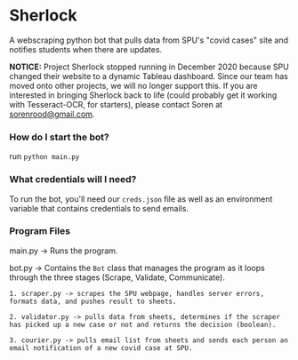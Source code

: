 # Sherlock
A webscraping python bot that pulls data from SPU's "covid cases" site and notifies students when there are updates.

**NOTICE:** Project Sherlock stopped running in December 2020 because SPU changed their website to a dynamic Tableau dashboard. Since our team has moved onto other projects, we will no longer support this. If you are interested in bringing Sherlock back to life (could probably get it working with Tesseract-OCR, for starters), please contact Soren at sorenrood@gmail.com.

### How do I start the bot?
run `python main.py`

### What credentials will I need?
To run the bot, you'll need our `creds.json` file as well as an environment variable that contains credentials to send emails.

### Program Files
main.py -> Runs the program.

bot.py -> Contains the `Bot` class that manages the program as it loops through the three stages (Scrape, Validate, Communicate).

    1. scraper.py -> scrapes the SPU webpage, handles server errors, formats data, and pushes result to sheets.
    
    2. validator.py -> pulls data from sheets, determines if the scraper has picked up a new case or not and returns the decision (boolean).
    
    3. courier.py -> pulls email list from sheets and sends each person an email notification of a new covid case at SPU.
